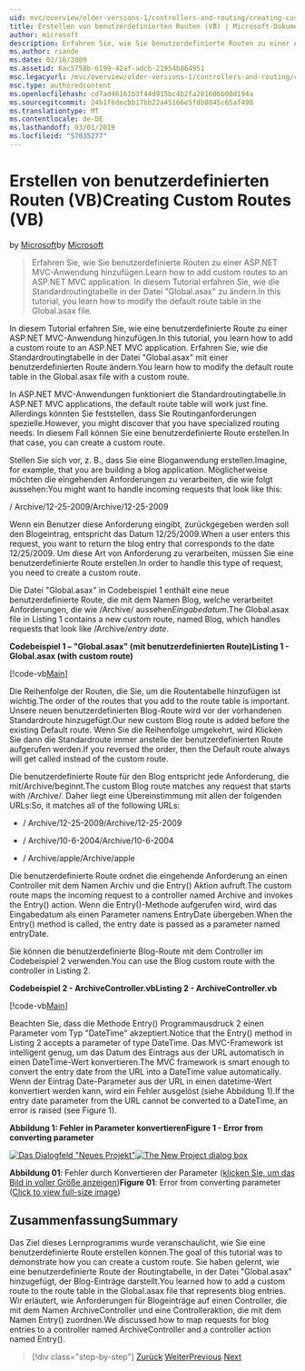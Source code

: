 ```yaml
---
uid: mvc/overview/older-versions-1/controllers-and-routing/creating-custom-routes-vb
title: Erstellen von benutzerdefinierten Routen (VB) | Microsoft-Dokumentation
author: microsoft
description: Erfahren Sie, wie Sie benutzerdefinierte Routen zu einer ASP.NET MVC-Anwendung hinzufügen. In diesem Tutorial erfahren Sie, wie die Standardroutingtabelle in der Datei "Global.asax" zu ändern.
ms.author: riande
ms.date: 02/16/2009
ms.assetid: 6ac5758b-6199-42af-adcb-21954b864951
msc.legacyurl: /mvc/overview/older-versions-1/controllers-and-routing/creating-custom-routes-vb
msc.type: authoredcontent
ms.openlocfilehash: cd7ad46161b3f44d915bc4b2fa201606b00d194a
ms.sourcegitcommit: 24b1f6decbb17bb22a45166e5fdb0845c65af498
ms.translationtype: MT
ms.contentlocale: de-DE
ms.lasthandoff: 03/01/2019
ms.locfileid: "57035277"
---
```

<a name="creating-custom-routes-vb"></a><span data-ttu-id="141ec-104">Erstellen von benutzerdefinierten Routen (VB)</span><span class="sxs-lookup"><span data-stu-id="141ec-104">Creating Custom Routes (VB)</span></span>
====================
<span data-ttu-id="141ec-105">by [Microsoft](https://github.com/microsoft)</span><span class="sxs-lookup"><span data-stu-id="141ec-105">by [Microsoft](https://github.com/microsoft)</span></span>

> <span data-ttu-id="141ec-106">Erfahren Sie, wie Sie benutzerdefinierte Routen zu einer ASP.NET MVC-Anwendung hinzufügen.</span><span class="sxs-lookup"><span data-stu-id="141ec-106">Learn how to add custom routes to an ASP.NET MVC application.</span></span> <span data-ttu-id="141ec-107">In diesem Tutorial erfahren Sie, wie die Standardroutingtabelle in der Datei "Global.asax" zu ändern.</span><span class="sxs-lookup"><span data-stu-id="141ec-107">In this tutorial, you learn how to modify the default route table in the Global.asax file.</span></span>


<span data-ttu-id="141ec-108">In diesem Tutorial erfahren Sie, wie eine benutzerdefinierte Route zu einer ASP.NET MVC-Anwendung hinzufügen.</span><span class="sxs-lookup"><span data-stu-id="141ec-108">In this tutorial, you learn how to add a custom route to an ASP.NET MVC application.</span></span> <span data-ttu-id="141ec-109">Erfahren Sie, wie die Standardroutingtabelle in der Datei "Global.asax" mit einer benutzerdefinierten Route ändern.</span><span class="sxs-lookup"><span data-stu-id="141ec-109">You learn how to modify the default route table in the Global.asax file with a custom route.</span></span>

<span data-ttu-id="141ec-110">In ASP.NET MVC-Anwendungen funktioniert die Standardroutingtabelle.</span><span class="sxs-lookup"><span data-stu-id="141ec-110">In ASP.NET MVC applications, the default route table will work just fine.</span></span> <span data-ttu-id="141ec-111">Allerdings könnten Sie feststellen, dass Sie Routinganforderungen spezielle.</span><span class="sxs-lookup"><span data-stu-id="141ec-111">However, you might discover that you have specialized routing needs.</span></span> <span data-ttu-id="141ec-112">In diesem Fall können Sie eine benutzerdefinierte Route erstellen.</span><span class="sxs-lookup"><span data-stu-id="141ec-112">In that case, you can create a custom route.</span></span>

<span data-ttu-id="141ec-113">Stellen Sie sich vor, z. B., dass Sie eine Bloganwendung erstellen.</span><span class="sxs-lookup"><span data-stu-id="141ec-113">Imagine, for example, that you are building a blog application.</span></span> <span data-ttu-id="141ec-114">Möglicherweise möchten die eingehenden Anforderungen zu verarbeiten, die wie folgt aussehen:</span><span class="sxs-lookup"><span data-stu-id="141ec-114">You might want to handle incoming requests that look like this:</span></span>

<span data-ttu-id="141ec-115">/ Archive/12-25-2009</span><span class="sxs-lookup"><span data-stu-id="141ec-115">/Archive/12-25-2009</span></span>

<span data-ttu-id="141ec-116">Wenn ein Benutzer diese Anforderung eingibt, zurückgegeben werden soll den Blogeintrag, entspricht das Datum 12/25/2009.</span><span class="sxs-lookup"><span data-stu-id="141ec-116">When a user enters this request, you want to return the blog entry that corresponds to the date 12/25/2009.</span></span> <span data-ttu-id="141ec-117">Um diese Art von Anforderung zu verarbeiten, müssen Sie eine benutzerdefinierte Route erstellen.</span><span class="sxs-lookup"><span data-stu-id="141ec-117">In order to handle this type of request, you need to create a custom route.</span></span>

<span data-ttu-id="141ec-118">Die Datei "Global.asax" in Codebeispiel 1 enthält eine neue benutzerdefinierte Route, die mit dem Namen Blog, welche verarbeitet Anforderungen, die wie /Archive/ aussehen*Eingabedatum*.</span><span class="sxs-lookup"><span data-stu-id="141ec-118">The Global.asax file in Listing 1 contains a new custom route, named Blog, which handles requests that look like /Archive/*entry date*.</span></span>

<span data-ttu-id="141ec-119">**Codebeispiel 1 – "Global.asax" (mit benutzerdefinierten Route)**</span><span class="sxs-lookup"><span data-stu-id="141ec-119">**Listing 1 - Global.asax (with custom route)**</span></span>

[!code-vb[Main](creating-custom-routes-vb/samples/sample1.vb)]

<span data-ttu-id="141ec-120">Die Reihenfolge der Routen, die Sie, um die Routentabelle hinzufügen ist wichtig.</span><span class="sxs-lookup"><span data-stu-id="141ec-120">The order of the routes that you add to the route table is important.</span></span> <span data-ttu-id="141ec-121">Unsere neuen benutzerdefinierten Blog-Route wird vor der vorhandenen Standardroute hinzugefügt.</span><span class="sxs-lookup"><span data-stu-id="141ec-121">Our new custom Blog route is added before the existing Default route.</span></span> <span data-ttu-id="141ec-122">Wenn Sie die Reihenfolge umgekehrt, wird Klicken Sie dann die Standardroute immer anstelle der benutzerdefinierten Route aufgerufen werden.</span><span class="sxs-lookup"><span data-stu-id="141ec-122">If you reversed the order, then the Default route always will get called instead of the custom route.</span></span>

<span data-ttu-id="141ec-123">Die benutzerdefinierte Route für den Blog entspricht jede Anforderung, die mit/Archive/beginnt.</span><span class="sxs-lookup"><span data-stu-id="141ec-123">The custom Blog route matches any request that starts with /Archive/.</span></span> <span data-ttu-id="141ec-124">Daher liegt eine Übereinstimmung mit allen der folgenden URLs:</span><span class="sxs-lookup"><span data-stu-id="141ec-124">So, it matches all of the following URLs:</span></span>

- <span data-ttu-id="141ec-125">/ Archive/12-25-2009</span><span class="sxs-lookup"><span data-stu-id="141ec-125">/Archive/12-25-2009</span></span>

- <span data-ttu-id="141ec-126">/ Archive/10-6-2004</span><span class="sxs-lookup"><span data-stu-id="141ec-126">/Archive/10-6-2004</span></span>

- <span data-ttu-id="141ec-127">/ Archive/apple</span><span class="sxs-lookup"><span data-stu-id="141ec-127">/Archive/apple</span></span>

<span data-ttu-id="141ec-128">Die benutzerdefinierte Route ordnet die eingehende Anforderung an einen Controller mit dem Namen Archiv und die Entry() Aktion aufruft.</span><span class="sxs-lookup"><span data-stu-id="141ec-128">The custom route maps the incoming request to a controller named Archive and invokes the Entry() action.</span></span> <span data-ttu-id="141ec-129">Wenn die Entry()-Methode aufgerufen wird, wird das Eingabedatum als einen Parameter namens EntryDate übergeben.</span><span class="sxs-lookup"><span data-stu-id="141ec-129">When the Entry() method is called, the entry date is passed as a parameter named entryDate.</span></span>

<span data-ttu-id="141ec-130">Sie können die benutzerdefinierte Blog-Route mit dem Controller im Codebeispiel 2 verwenden.</span><span class="sxs-lookup"><span data-stu-id="141ec-130">You can use the Blog custom route with the controller in Listing 2.</span></span>

<span data-ttu-id="141ec-131">**Codebeispiel 2 - ArchiveController.vb**</span><span class="sxs-lookup"><span data-stu-id="141ec-131">**Listing 2 - ArchiveController.vb**</span></span>

[!code-vb[Main](creating-custom-routes-vb/samples/sample2.vb)]

<span data-ttu-id="141ec-132">Beachten Sie, dass die Methode Entry() Programmausdruck 2 einen Parameter vom Typ "DateTime" akzeptiert.</span><span class="sxs-lookup"><span data-stu-id="141ec-132">Notice that the Entry() method in Listing 2 accepts a parameter of type DateTime.</span></span> <span data-ttu-id="141ec-133">Das MVC-Framework ist intelligent genug, um das Datum des Eintrags aus der URL automatisch in einen DateTime-Wert konvertieren.</span><span class="sxs-lookup"><span data-stu-id="141ec-133">The MVC framework is smart enough to convert the entry date from the URL into a DateTime value automatically.</span></span> <span data-ttu-id="141ec-134">Wenn der Eintrag Date-Parameter aus der URL in einen datetime-Wert konvertiert werden kann, wird ein Fehler ausgelöst (siehe Abbildung 1).</span><span class="sxs-lookup"><span data-stu-id="141ec-134">If the entry date parameter from the URL cannot be converted to a DateTime, an error is raised (see Figure 1).</span></span>

<span data-ttu-id="141ec-135">**Abbildung 1: Fehler in Parameter konvertieren**</span><span class="sxs-lookup"><span data-stu-id="141ec-135">**Figure 1 - Error from converting parameter**</span></span>


<span data-ttu-id="141ec-136">[![Das Dialogfeld "Neues Projekt"](creating-custom-routes-vb/_static/image1.jpg)](creating-custom-routes-vb/_static/image1.png)</span><span class="sxs-lookup"><span data-stu-id="141ec-136">[![The New Project dialog box](creating-custom-routes-vb/_static/image1.jpg)](creating-custom-routes-vb/_static/image1.png)</span></span>

<span data-ttu-id="141ec-137">**Abbildung 01**: Fehler durch Konvertieren der Parameter ([klicken Sie, um das Bild in voller Größe anzeigen](creating-custom-routes-vb/_static/image2.png))</span><span class="sxs-lookup"><span data-stu-id="141ec-137">**Figure 01**: Error from converting parameter ([Click to view full-size image](creating-custom-routes-vb/_static/image2.png))</span></span>


## <a name="summary"></a><span data-ttu-id="141ec-138">Zusammenfassung</span><span class="sxs-lookup"><span data-stu-id="141ec-138">Summary</span></span>

<span data-ttu-id="141ec-139">Das Ziel dieses Lernprogramms wurde veranschaulicht, wie Sie eine benutzerdefinierte Route erstellen können.</span><span class="sxs-lookup"><span data-stu-id="141ec-139">The goal of this tutorial was to demonstrate how you can create a custom route.</span></span> <span data-ttu-id="141ec-140">Sie haben gelernt, wie eine benutzerdefinierte Route der Routingtabelle, in der Datei "Global.asax" hinzugefügt, der Blog-Einträge darstellt.</span><span class="sxs-lookup"><span data-stu-id="141ec-140">You learned how to add a custom route to the route table in the Global.asax file that represents blog entries.</span></span> <span data-ttu-id="141ec-141">Wir erläutert, wie Anforderungen für Blogeinträge auf einen Controller, die mit dem Namen ArchiveController und eine Controlleraktion, die mit dem Namen Entry() zuordnen.</span><span class="sxs-lookup"><span data-stu-id="141ec-141">We discussed how to map requests for blog entries to a controller named ArchiveController and a controller action named Entry().</span></span>

> [!div class="step-by-step"]
> <span data-ttu-id="141ec-142">[Zurück](asp-net-mvc-controller-overview-vb.md)
> [Weiter](creating-a-route-constraint-vb.md)</span><span class="sxs-lookup"><span data-stu-id="141ec-142">[Previous](asp-net-mvc-controller-overview-vb.md)
[Next](creating-a-route-constraint-vb.md)</span></span>
